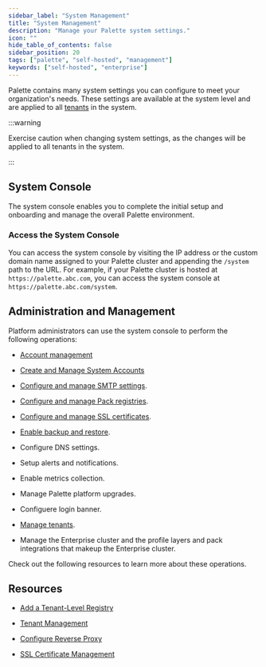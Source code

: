 ```yaml
---
sidebar_label: "System Management"
title: "System Management"
description: "Manage your Palette system settings."
icon: ""
hide_table_of_contents: false
sidebar_position: 20
tags: ["palette", "self-hosted", "management"]
keywords: ["self-hosted", "enterprise"]
---
```


Palette contains many system settings you can configure to meet your organization's needs. These settings are available
at the system level and are applied to all [tenants](../../glossary-all.md#tenant) in the system.

:::warning

Exercise caution when changing system settings, as the changes will be applied to all tenants in the system.

:::

## System Console

The system console enables you to complete the initial setup and onboarding and manage the overall Palette environment.

### Access the System Console

You can access the system console by visiting the IP address or the custom domain name assigned to your Palette cluster
and appending the `/system` path to the URL. For example, if your Palette cluster is hosted at
`https://palette.abc.com`, you can access the system console at `https://palette.abc.com/system`.

## Administration and Management

Platform administrators can use the system console to perform the following operations:

- [Account management](account-management/account-management.md)

- [Create and Manage System Accounts](./account-management/account-management.md)

- [Configure and manage SMTP settings](smtp.md).

- [Configure and manage Pack registries](add-registry.md).

- [Configure and manage SSL certificates](ssl-certificate-management.md).

- [Enable backup and restore](backup-restore.md).

- Configure DNS settings.

- Setup alerts and notifications.

- Enable metrics collection.

- Manage Palette platform upgrades.

- Configuere login banner.

- [Manage tenants](tenant-management.md).

- Manage the Enterprise cluster and the profile layers and pack integrations that makeup the Enterprise cluster.

Check out the following resources to learn more about these operations.

## Resources

- [Add a Tenant-Level Registry](add-registry.md)

- [Tenant Management](tenant-management.md)

- [Configure Reverse Proxy](reverse-proxy.md)

- [SSL Certificate Management](ssl-certificate-management.md)

